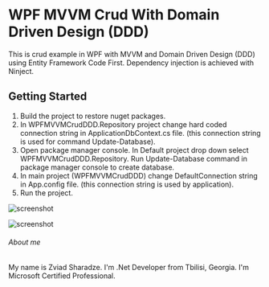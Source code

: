 # WPF MVVM Crud With Domain Driven Design (DDD)

This is crud example in WPF with MVVM and Domain Driven Design (DDD) using Entity Framework Code First. Dependency injection is achieved with Ninject.

## Getting Started

1. Build the project to restore nuget packages.
2. In WPFMVVMCrudDDD.Repository project change hard coded connection string in ApplicationDbContext.cs file. (this connection string is used for command Update-Database).
3. Open package manager console. In Default project drop down select WPFMVVMCrudDDD.Repository. Run Update-Database command in package manager console to create database.
4. In main project (WPFMVVMCrudDDD) change DefaultConnection string in App.config file. (this connection string is used by application).
5. Run the project.

![screenshot](https://github.com/zsharadze/WPFMVVMCrudDDD/blob/master/Capture1.PNG?raw=true)

![screenshot](https://github.com/zsharadze/WPFMVVMCrudDDD/blob/master/Capture2.PNG?raw=true)

###### About me
My name is Zviad Sharadze. I'm .Net Developer from Tbilisi, Georgia. I'm Microsoft Certified Professional.
